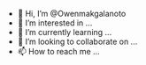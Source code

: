 - 👋 Hi, I’m @Owenmakgalanoto
- 👀 I’m interested in ...
- 🌱 I’m currently learning ...
- 💞️ I’m looking to collaborate on ...
- 📫 How to reach me ...

<!---
Owenmakgalanoto/Owenmakgalanoto is a ✨ special ✨ repository because its `README.md` (this file) appears on your GitHub profile.
You can click the Preview link to take a look at your changes.
--->
